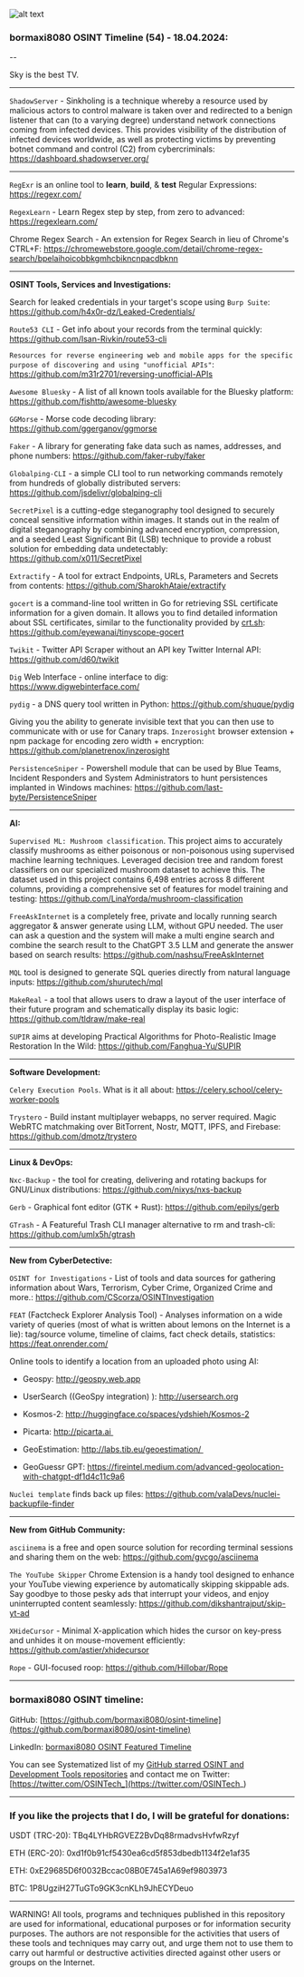 ![alt text](img/54.jpg)

### bormaxi8080 OSINT Timeline (54) - 18.04.2024:

--

Sky is the best TV.

----

```ShadowServer``` - Sinkholing is a technique whereby a resource used by malicious actors to control malware is taken over and redirected to a benign listener that can (to a varying degree) understand network connections coming from infected devices. This provides visibility of the distribution of infected devices worldwide, as well as protecting victims by preventing botnet command and control (C2) from cybercriminals: https://dashboard.shadowserver.org/

----

```RegExr``` is an online tool to **learn**, **build**, & **test** Regular Expressions: https://regexr.com/

```RegexLearn``` - Learn Regex step by step, from zero to advanced: https://regexlearn.com/

Chrome Regex Search - An extension for Regex Search in lieu of Chrome's CTRL+F: https://chromewebstore.google.com/detail/chrome-regex-search/bpelaihoicobbkgmhcbikncnpacdbknn

----

**OSINT Tools, Services and Investigations:**

Search for leaked credentials in your target's scope using ```Burp Suite```: https://github.com/h4x0r-dz/Leaked-Credentials/

```Route53 CLI``` - Get info about your records from the terminal quickly: https://github.com/Isan-Rivkin/route53-cli

```Resources for reverse engineering web and mobile apps for the specific purpose of discovering and using "unofficial APIs"```: https://github.com/m31r2701/reversing-unofficial-APIs

```Awesome Bluesky``` - A list of all known tools available for the Bluesky platform: https://github.com/fishttp/awesome-bluesky

```GGMorse``` - Morse code decoding library: https://github.com/ggerganov/ggmorse

```Faker``` - A library for generating fake data such as names, addresses, and phone numbers: https://github.com/faker-ruby/faker

```Globalping-CLI``` - a simple CLI tool to run networking commands remotely from hundreds of globally distributed servers: https://github.com/jsdelivr/globalping-cli

```SecretPixel``` is a cutting-edge steganography tool designed to securely conceal sensitive information within images. It stands out in the realm of digital steganography by combining advanced encryption, compression, and a seeded Least Significant Bit (LSB) technique to provide a robust solution for embedding data undetectably: https://github.com/x011/SecretPixel

```Extractify``` - A tool for extract Endpoints, URLs, Parameters and Secrets from contents: https://github.com/SharokhAtaie/extractify

```gocert``` is a command-line tool written in Go for retrieving SSL certificate information for a given domain. It allows you to find detailed information about SSL certificates, similar to the functionality provided by [crt.sh](https://crt.sh/): https://github.com/eyewanai/tinyscope-gocert

```Twikit``` - Twitter API Scraper without an API key Twitter Internal API: https://github.com/d60/twikit

```Dig``` Web Interface - online interface to dig: https://www.digwebinterface.com/

```pydig``` - a DNS query tool written in Python: https://github.com/shuque/pydig

Giving you the ability to generate invisible text that you can then use to communicate with or use for Canary traps. ```Inzerosight``` browser extension + npm package for encoding zero width + encryption: https://github.com/planetrenox/inzerosight

```PersistenceSniper``` - Powershell module that can be used by Blue Teams, Incident Responders and System Administrators to hunt persistences implanted in Windows machines: https://github.com/last-byte/PersistenceSniper

----

**AI:**

```Supervised ML: Mushroom classification```. This project aims to accurately classify mushrooms as either poisonous or non-poisonous using supervised machine learning techniques. Leveraged decision tree and random forest classifiers on our specialized mushroom dataset to achieve this. The dataset used in this project contains 6,498 entries across 8 different columns, providing a comprehensive set of features for model training and testing: https://github.com/LinaYorda/mushroom-classification

```FreeAskInternet``` is a completely free, private and locally running search aggregator & answer generate using LLM, without GPU needed. The user can ask a question and the system will make a multi engine search and combine the search result to the ChatGPT 3.5 LLM and generate the answer based on search results: https://github.com/nashsu/FreeAskInternet

```MQL``` tool is designed to generate SQL queries directly from natural language inputs: https://github.com/shurutech/mql

```MakeReal``` - a tool that allows users to draw a layout of the user interface of their future program and schematically display its basic logic: https://github.com/tldraw/make-real

```SUPIR``` aims at developing Practical Algorithms for Photo-Realistic Image Restoration In the Wild: https://github.com/Fanghua-Yu/SUPIR

---

**Software Development:**

```Celery Execution Pools```. What is it all about: https://celery.school/celery-worker-pools

```Trystero``` - Build instant multiplayer webapps, no server required. Magic WebRTC matchmaking over BitTorrent, Nostr, MQTT, IPFS, and Firebase: https://github.com/dmotz/trystero

----

**Linux & DevOps:**

```Nxc-Backup``` - the tool for creating, delivering and rotating backups for GNU/Linux distributions: https://github.com/nixys/nxs-backup

```Gerb``` - Graphical font editor (GTK + Rust): https://github.com/epilys/gerb

```GTrash``` - A Featureful Trash CLI manager alternative to rm and trash-cli: https://github.com/umlx5h/gtrash

----

**New from CyberDetective:**

```OSINT for Investigations``` - List of tools and data sources for gathering information about Wars, Terrorism, Cyber Crime, Organized Crime and more.: https://github.com/CScorza/OSINTInvestigation

```FEAT``` (Factcheck Explorer Analysis Tool) - Analyses information on a wide variety of queries (most of what is written about lemons on the Internet is a lie): tag/source volume, timeline of claims, fact check details, statistics: https://feat.onrender.com/

Online tools to identify a location from an uploaded photo using AI:  

- Geospy: http://geospy.web.app

- UserSearch ((GeoSpy integration) ): http://usersearch.org

- Kosmos-2: http://huggingface.co/spaces/ydshieh/Kosmos-2

- Picarta: http://picarta.ai 

- GeoEstimation: http://labs.tib.eu/geoestimation/ 

- GeoGuessr GPT: https://fireintel.medium.com/advanced-geolocation-with-chatgpt-df1d4c11c9a6

```Nuclei template``` finds back up files: https://github.com/valaDevs/nuclei-backupfile-finder

----

**New from GitHub Community:**

```asciinema``` is a free and open source solution for recording terminal sessions and sharing them on the web: https://github.com/gvcgo/asciinema

```The YouTube Skipper``` Chrome Extension is a handy tool designed to enhance your YouTube viewing experience by automatically skipping skippable ads. Say goodbye to those pesky ads that interrupt your videos, and enjoy uninterrupted content seamlessly: https://github.com/dikshantrajput/skip-yt-ad

```XHideCursor``` - Minimal X-application which hides the cursor on key-press and unhides it on mouse-movement efficiently: https://github.com/astier/xhidecursor

```Rope``` - GUI-focused roop: https://github.com/Hillobar/Rope

----
### bormaxi8080 OSINT timeline:

GitHub: [https://github.com/bormaxi8080/osint-timeline](https://github.com/bormaxi8080/osint-timeline)

LinkedIn: [bormaxi8080 OSINT Featured Timeline](https://www.linkedin.com/in/osintech/details/featured/)

You can see Systematized list of my [GitHub starred OSINT and Development Tools repositories](https://github.com/bormaxi8080/github-starred-repos-builder/blob/main/starred_repos.md)
and contact me on Twitter: [https://twitter.com/OSINTech_](https://twitter.com/OSINTech_)

----
### If you like the projects that I do, I will be grateful for donations:

USDT (TRC-20): TBq4LYHbRGVEZ2BvDq88rmadvsHvfwRzyf

ETH (ERC-20): 0xd1f0b91cf5430ea6cd5f853dbedb1134f2e1af35

ETH: 0xE29685D6f0032Bccac08B0E745a1A69ef9803973

BTC: 1P8UgziH27TuGTo9GK3cnKLh9JhECYDeuo

----

WARNING! All tools, programs and techniques published in this repository are used for informational, educational purposes or for information security purposes. The authors are not responsible for the activities that users of these tools and techniques may carry out, and urge them not to use them to carry out harmful or destructive activities directed against other users or groups on the Internet.